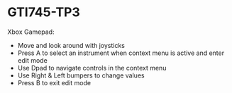 # GTI745-TP3

Xbox Gamepad:

- Move and look around with joysticks
- Press A to select an instrument when context menu is active and enter edit mode
- Use Dpad to navigate controls in the context menu
- Use Right & Left bumpers to change values
- Press B to exit edit mode

